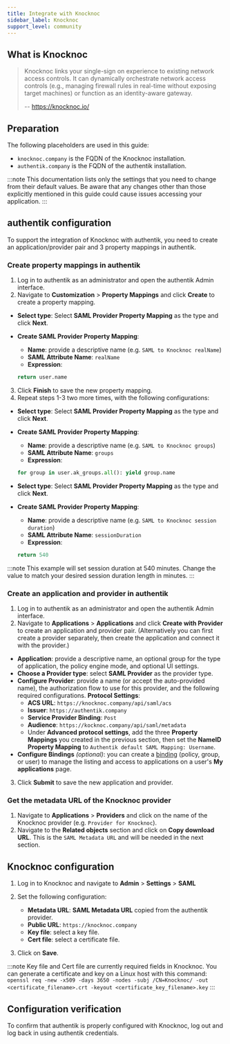 ```yaml
---
title: Integrate with Knocknoc
sidebar_label: Knocknoc
support_level: community
---
```


## What is Knocknoc

> Knocknoc links your single-sign on experience to existing network access controls. It can dynamically orchestrate network access controls (e.g., managing firewall rules in real-time without exposing target machines) or function as an identity-aware gateway.
>
> -- https://knocknoc.io/

## Preparation

The following placeholders are used in this guide:

- `knocknoc.company` is the FQDN of the Knocknoc installation.
- `authentik.company` is the FQDN of the authentik installation.

:::note
This documentation lists only the settings that you need to change from their default values. Be aware that any changes other than those explicitly mentioned in this guide could cause issues accessing your application.
:::

## authentik configuration

To support the integration of Knocknoc with authentik, you need to create an application/provider pair and 3 property mappings in authentik.

### Create property mappings in authentik

1. Log in to authentik as an administrator and open the authentik Admin interface.
2. Navigate to **Customization** > **Property Mappings** and click **Create** to create a property mapping.

- **Select type**: Select **SAML Provider Property Mapping** as the type and click **Next**.
- **Create SAML Provider Property Mapping**:
    - **Name**: provide a descriptive name (e.g. `SAML to Knocknoc realName`)
    - **SAML Attribute Name**: `realName`
    - **Expression**:

    ```python
    return user.name
    ```

3. Click **Finish** to save the new property mapping.
4. Repeat steps 1-3 two more times, with the following configurations:

- **Select type**: Select **SAML Provider Property Mapping** as the type and click **Next**.
- **Create SAML Provider Property Mapping**:
    - **Name**: provide a descriptive name (e.g. `SAML to Knocknoc groups`)
    - **SAML Attribute Name**: `groups`
    - **Expression**:

    ```python
    for group in user.ak_groups.all(): yield group.name
    ```

- **Select type**: Select **SAML Provider Property Mapping** as the type and click **Next**.
- **Create SAML Provider Property Mapping**:
    - **Name**: provide a descriptive name (e.g. `SAML to Knocknoc session duration`)
    - **SAML Attribute Name**: `sessionDuration`
    - **Expression**:

    ```python
    return 540
    ```

:::note
This example will set session duration at 540 minutes. Change the value to match your desired session duration length in minutes.
:::

### Create an application and provider in authentik

1. Log in to authentik as an administrator and open the authentik Admin interface.
2. Navigate to **Applications** > **Applications** and click **Create with Provider** to create an application and provider pair. (Alternatively you can first create a provider separately, then create the application and connect it with the provider.)

- **Application**: provide a descriptive name, an optional group for the type of application, the policy engine mode, and optional UI settings.
- **Choose a Provider type**: select **SAML Provider** as the provider type.
- **Configure Provider**: provide a name (or accept the auto-provided name), the authorization flow to use for this provider, and the following required configurations.
  **Protocol Settings**:
    - **ACS URL**: `https://knocknoc.company/api/saml/acs`
    - **Issuer**: `https://authentik.company`
    - **Service Provider Binding**: `Post`
    - **Audience**: `https://kocknoc.company/api/saml/metadata`
    - Under **Advanced protocol settings**, add the three **Property Mappings** you created in the previous section, then set the **NameID Property Mapping** to `Authentik default SAML Mapping: Username`.
- **Configure Bindings** _(optional)_: you can create a [binding](/docs/add-secure-apps/flows-stages/bindings/) (policy, group, or user) to manage the listing and access to applications on a user's **My applications** page.

3. Click **Submit** to save the new application and provider.

### Get the metadata URL of the Knocknoc provider

1. Navigate to **Applications** > **Providers** and click on the name of the Knocknoc provider (e.g. `Provider for Knocknoc`).
2. Navigate to the **Related objects** section and click on **Copy download URL**. This is the `SAML Metadata URL` and will be needed in the next section.

## Knocknoc configuration

1. Log in to Knocknoc and navigate to **Admin** > **Settings** > **SAML**
2. Set the following configuration:
    - **Metadata URL**: **SAML Metadata URL** copied from the authentik provider.
    - **Public URL**: `https://knocknoc.company`
    - **Key file**: select a key file.
    - **Cert file**: select a certificate file.

3. Click on **Save**.

:::note
Key file and Cert file are currently required fields in Knocknoc. You can generate a certificate and key on a Linux host with this command:
`openssl req -new -x509 -days 3650 -nodes -subj /CN=Knocknoc/ -out <certificate_filename>.crt -keyout <certificate_key_filename>.key`
:::

## Configuration verification

To confirm that authentik is properly configured with Knocknoc, log out and log back in using authentik credentials.
